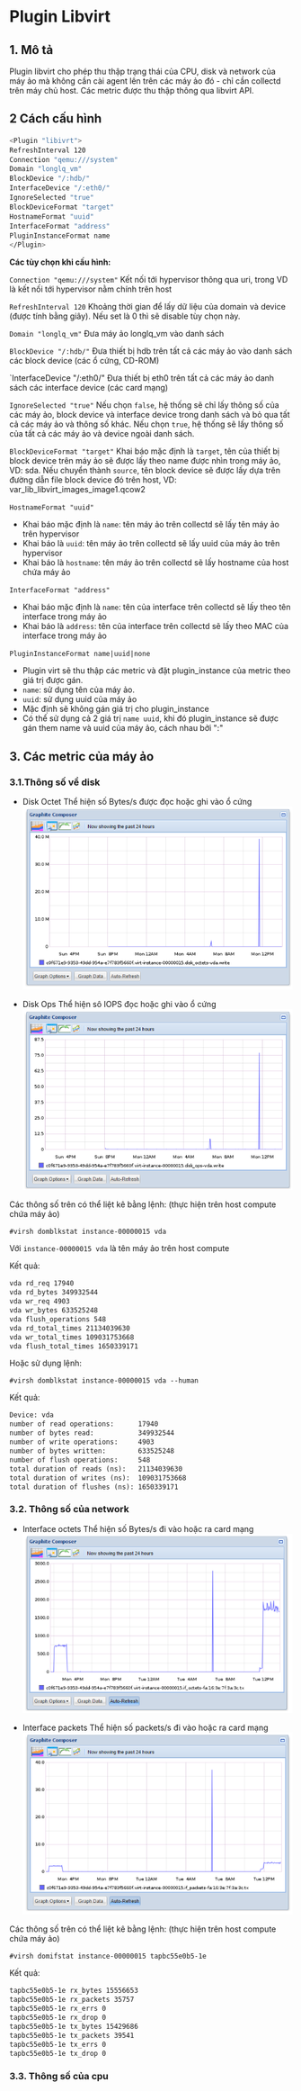 # Plugin Libvirt


## 1. Mô tả

Plugin libvirt cho phép thu thập trạng thái của CPU, disk và network của máy ảo mà không cần cài agent lên trên các máy ảo đó - chỉ cần collectd trên máy chủ host. Các metric được thu thập thông qua libvirt API.


## 2 Cách cấu hình

```sh
<Plugin "libivrt">
RefreshInterval 120
Connection "qemu:///system"
Domain "longlq_vm"
BlockDevice "/:hdb/"
InterfaceDevice "/:eth0/"
IgnoreSelected "true"
BlockDeviceFormat "target"
HostnameFormat "uuid"
InterfaceFormat "address"
PluginInstanceFormat name
</Plugin>
```

**Các tùy chọn khi cấu hình:**

 `Connection "qemu:///system"` 
  Kết nối tới hypervisor thông qua uri, trong VD là kết nối tới hypervisor nằm chính trên host
 
 `RefreshInterval 120`
  Khoảng thời gian để lấy dữ liệu của domain và device (được tính bằng giây). Nếu set là 0 thì sẽ disable tùy chọn này.
 
 `Domain "longlq_vm"`
  Đưa máy ảo longlq_vm vào danh sách

 `BlockDevice "/:hdb/"`
  Đưa thiết bị hdb trên tất cả các máy ảo vào danh sách các block device (các ổ cứng, CD-ROM)

 `InterfaceDevice "/:eth0/"
  Đưa thiết bị eth0 trên tất cả các máy ảo danh sách các interface device (các card mạng)

 `IgnoreSelected "true"`
  Nếu chọn `false`, hệ thống sẽ chỉ lấy thông số của các máy ảo, block device và interface device trong danh sách và bỏ qua tất cả các máy ảo và thông số khác. Nếu chọn `true`, hệ thống sẽ lấy thông số của tất cả các máy ảo và device ngoài danh sách.

 `BlockDeviceFormat "target"`
  Khai báo mặc định là `target`, tên của thiết bị block device trên máy ảo sẽ được lấy theo name được nhìn trong máy ảo, VD: sda. Nếu chuyển thành `source`, tên block device sẽ được lấy dựa trên đường dẫn file block device đó trên host, VD: var_lib_libvirt_images_image1.qcow2

 `HostnameFormat "uuid"`
  - Khai báo mặc định là `name`: tên máy ảo trên collectd sẽ lấy tên máy ảo trên hypervisor
  - Khai báo là `uuid`: tên máy ảo trên collectd sẽ lấy uuid của máy ảo trên hypervisor
  - Khai báo là `hostname`: tên máy ảo trên collectd sẽ lấy hostname của host chứa máy ảo

 `InterfaceFormat "address"`
  - Khai báo mặc định là `name`: tên của interface trên collectd sẽ lấy theo tên interface trong máy ảo
  - Khai báo là `address`: tên của interface trên collectd sẽ lấy theo MAC của interface trong máy ảo

  
 `PluginInstanceFormat name|uuid|none`
  - Plugin virt sẽ thu thập các metric và đặt plugin_instance của metric theo giá trị được gán.
  - `name`: sử dụng tên của máy ảo.
  - `uuid`: sử dụng uuid của máy ảo
  - Mặc định sẽ không gán giá trị cho plugin_instance
  - Có thể sử dụng cả 2 giá trị `name uuid`, khi đó plugin_instance sẽ được gán them name và uuid của máy ảo, cách nhau bởi ":"

## 3. Các metric của máy ảo

### 3.1.Thông số về disk
 - Disk Octet
 Thể hiện số Bytes/s được đọc hoặc ghi vào ổ cứng
 ![disk_octets](../images/virt_plugin/disk_octets.png)

 - Disk Ops
 Thể hiện sô IOPS đọc hoặc ghi vào ổ cứng
 ![disk_ops](../images/virt_plugin/disk_ops.png)
 
  Các thông số trên có thể liệt kê bằng lệnh: (thực hiện trên host compute chứa máy ảo)
  ```
  #virsh domblkstat instance-00000015 vda
  ```
  Với `instance-00000015 vda` là tên máy ảo trên host compute

  Kết quả: 

  ```
  vda rd_req 17940
  vda rd_bytes 349932544
  vda wr_req 4903
  vda wr_bytes 633525248
  vda flush_operations 548
  vda rd_total_times 21134039630
  vda wr_total_times 109031753668
  vda flush_total_times 1650339171
  ```

  Hoặc sử dụng lệnh:
  ```
  #virsh domblkstat instance-00000015 vda --human
  ```

  Kết quả:

  ```
  Device: vda
  number of read operations:      17940
  number of bytes read:           349932544
  number of write operations:     4903
  number of bytes written:        633525248
  number of flush operations:     548
  total duration of reads (ns):   21134039630
  total duration of writes (ns):  109031753668
  total duration of flushes (ns): 1650339171
  ```

### 3.2. Thông số của network
 - Interface octets
 Thể hiện số Bytes/s đi vào hoặc ra card mạng
 ![interface_octets](../images/virt_plugin/if_octets_tx.png)

 - Interface packets
 Thể hiện số packets/s đi vào hoặc ra card mạng
 ![interface_octets](../images/virt_plugin/if_packets_tx.png)

 Các thông số trên có thể liệt kê bằng lệnh: (thực hiện trên host compute chứa máy ảo)

 ```
 #virsh domifstat instance-00000015 tapbc55e0b5-1e
 ```

 Kết quả:

 ```
 tapbc55e0b5-1e rx_bytes 15556653
 tapbc55e0b5-1e rx_packets 35757
 tapbc55e0b5-1e rx_errs 0
 tapbc55e0b5-1e rx_drop 0
 tapbc55e0b5-1e tx_bytes 15429686
 tapbc55e0b5-1e tx_packets 39541
 tapbc55e0b5-1e tx_errs 0
 tapbc55e0b5-1e tx_drop 0
 ```
### 3.3. Thông số của cpu
